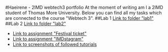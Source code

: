 #Haeirene - 2IMD webtech3 portfolio
At the moment of writing am I a 2IMD student of Thomas More University. Below you can find all my tasks which are connected to the course "Webtech 3".
##Lab 1
[Link to folder "lab1"](https://github.com/haeirene/2imd-webtech3-portfolio/tree/master/lab1)
##Lab 2
[Link to folder "lab2"](https://github.com/haeirene/2imd-webtech3-portfolio/tree/master/lab1)
* [Link to assignment "Festival ticket"](https://github.com/haeirene/2imd-webtech3-portfolio/tree/master/lab2/festival_ticket)
* [Link to assignment "IMDstagram"](https://github.com/haeirene/2imd-webtech3-portfolio/tree/master/lab2/imdstagram)
* [Link to screenshots of followed tutorials](https://github.com/haeirene/2imd-webtech3-portfolio/tree/master/lab2/screenshot)